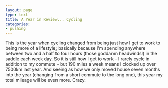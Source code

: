 ```yaml
---
layout: page
type: text
title: A Year in Review... Cycling
categories: 
- pushing
---
```

This is the year when cycling changed from being just how I get to work to being more of a lifestyle; basically because I'm spending anywhere between two and a half to four hours (those goddamn headwinds!) in the saddle each week day. So it is still how I get to work - I rarely cycle in addition to my commute - but 190 miles a week means I clocked up over  7500km last year. And seeing as how we only moved house seven months into the year (changing from a short commute to the long one), this year my total mileage will be even more. Crazy. 
